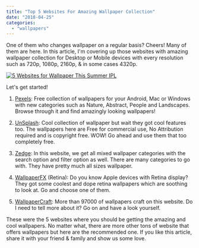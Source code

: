 ```yaml
---
title: "Top 5 Websites For Amazing Wallpaper Collection"
date: "2018-04-25"
categories: 
  - "wallpapers"
---
```


One of them who changes wallpaper on a regular basis? Cheers! Many of them are here. In this article, I'm covering up those websites with amazing wallpaper collection for Desktop or Mobile devices with every resolution such as 720p, 1080p, 2160p, & in some cases 4320p.

[![5 Websites for Wallpaper This Summer IPL](/posts/2018/04/images/Top%2B5%2Bwebsites%2Bfor%2Bwallpaper.png)](https://4.bp.blogspot.com/-fPPeC_8fYgU/WuDXFBH_jWI/AAAAAAAAP3g/0lJiVM6iz4Q3v_lt3Noba4hlgqEartLdACLcBGAs/s1600/Top%2B5%2Bwebsites%2Bfor%2Bwallpaper.png)

Let's get started!

1. [Pexels](https://www.pexels.com/): Free collection of wallpapers for your Android, Mac or Windows with new categories such as Nature, Abstract, People and Landscapes. Browse through it and find amazingly looking wallpapers!
    
2. [UnSplash](https://unsplash.com/): Cool collection of wallpaper but wait they got cool features too. The wallpapers here are Free for commercial use, No Attribution required and is copyright free. WOW! Go ahead and use them that too completely free.
    
3. [Zedge](https://www.zedge.net/wallpapers/): In this website, we get all mixed wallpaper categories with the search option and filter option as well. There are many categories to go with. They have pretty much all sizes wallpaper.
    
4. [WallpaperFX](https://wallpaperfx.com/resolutions/2880x1800-retina-display-wallpapers) (Retina): Do you know Apple devices with Retina display? They got some coolest and dope retina wallpapers which are soothing to look at. Go and choose one of them.
    
5. [WallpaperCraft](http://wallpaperscraft.com/): More than 97000 of wallpapers craft on this website. Do I need to tell more about it? Go on and have a look yourself.

These were the 5 websites where you should be getting the amazing and cool wallpapers. No matter what, there are more other tons of website that offers wallpapers but here are the recommended one. If you like this article, share it with your friend & family and show us some love.
